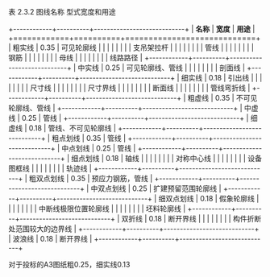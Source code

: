 表 2.3.2 图线名称 型式宽度和用途

+------------+----------+----------------------------+
| **名称**   | **宽度** | **用途**                   |
+============+==========+============================+
| 粗实线     | 0.35     | 可见轮廓线                 |
|            |          |                            |
|            |          | 支吊架拉杆                 |
|            |          |                            |
|            |          | 管线                       |
|            |          |                            |
|            |          | 钢筋                       |
|            |          |                            |
|            |          | 母线                       |
|            |          |                            |
|            |          | 线路路径                   |
+------------+----------+----------------------------+
| 中实线     | 0.25     | 可见轮廓线、管线           |
|            |          |                            |
|            |          | 剖面线                     |
+------------+----------+----------------------------+
| 细实线     | 0.18     | 引出线                     |
|            |          |                            |
|            |          | 尺寸线                     |
|            |          |                            |
|            |          | 尺寸界线                   |
|            |          |                            |
|            |          | 断面线                     |
|            |          |                            |
|            |          | 管线弯折线                 |
+------------+----------+----------------------------+
| 粗虚线     | 0.35     | 不可见轮廓线、管线         |
+------------+----------+----------------------------+
| 中虚线     | 0.25     | 管线                       |
+------------+----------+----------------------------+
| 细虚线     | 0.18     | 管线、不可见轮廓线         |
+------------+----------+----------------------------+
| 粗点划线   | 0.35     | 管线                       |
+------------+----------+----------------------------+
| 中点划线   | 0.25     | 管线                       |
+------------+----------+----------------------------+
| 细点划线   | 0.18     | 轴线                       |
|            |          |                            |
|            |          | 对称中心线                 |
|            |          |                            |
|            |          | 设备图框线                 |
|            |          |                            |
|            |          | 轨迹线                     |
+------------+----------+----------------------------+
| 粗双点划线 | 0.35     | 预应力钢筋，管线           |
+------------+----------+----------------------------+
| 中双点划线 | 0.25     | 扩建预留范围轮廓线         |
+------------+----------+----------------------------+
| 细双点划线 | 0.18     | 假象轮廓线                 |
|            |          |                            |
|            |          | 中断线极限位置轮廓线       |
|            |          |                            |
|            |          | 坯料轮廓线                 |
+------------+----------+----------------------------+
| 双折线     | 0.18     | 断开界线                   |
|            |          |                            |
|            |          | 构件折断处范围较大的边界线 |
+------------+----------+----------------------------+
| 波浪线     | 0.18     | 断开界线                   |
+------------+----------+----------------------------+

对于投标的A3图纸粗0.25，细实线0.13
